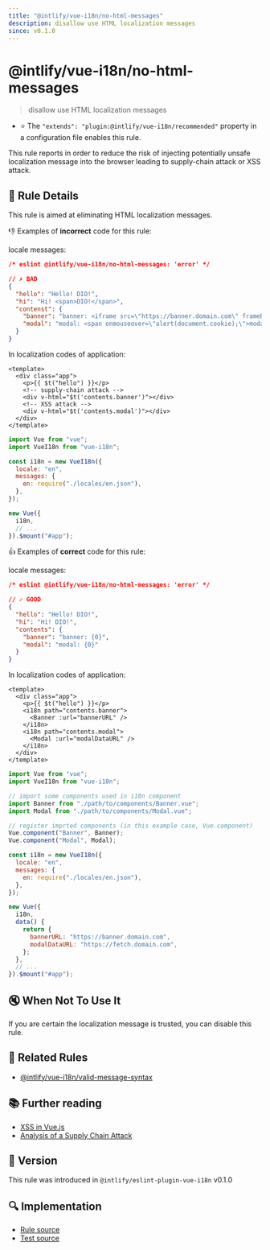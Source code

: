 ```yaml
---
title: "@intlify/vue-i18n/no-html-messages"
description: disallow use HTML localization messages
since: v0.1.0
---
```


# @intlify/vue-i18n/no-html-messages

> disallow use HTML localization messages

- :star: The `"extends": "plugin:@intlify/vue-i18n/recommended"` property in a configuration file enables this rule.

This rule reports in order to reduce the risk of injecting potentially unsafe localization message into the browser leading to supply-chain attack or XSS attack.

## :book: Rule Details

This rule is aimed at eliminating HTML localization messages.

:-1: Examples of **incorrect** code for this rule:

locale messages:

<eslint-code-block language="json">

```json
/* eslint @intlify/vue-i18n/no-html-messages: 'error' */

// ✗ BAD
{
  "hello": "Hello! DIO!",
  "hi": "Hi! <span>DIO!</span>",
  "contenst": {
    "banner": "banner: <iframe src=\"https://banner.domain.com\" frameBorder=\"0\" style=\"z-index:100001;position:fixed;bottom:0;right:0\"/>",
    "modal": "modal: <span onmouseover=\"alert(document.cookie);\">modal content</span>"
  }
}
```

</eslint-code-block>

In localization codes of application:

```vue
<template>
  <div class="app">
    <p>{{ $t("hello") }}</p>
    <!-- supply-chain attack -->
    <div v-html="$t('contents.banner')"></div>
    <!-- XSS attack -->
    <div v-html="$t('contents.modal')"></div>
  </div>
</template>
```

```js
import Vue from "vue";
import VueI18n from "vue-i18n";

const i18n = new VueI18n({
  locale: "en",
  messages: {
    en: require("./locales/en.json"),
  },
});

new Vue({
  i18n,
  // ...
}).$mount("#app");
```

:+1: Examples of **correct** code for this rule:

locale messages:

<eslint-code-block language="json">

```json
/* eslint @intlify/vue-i18n/no-html-messages: 'error' */

// ✓ GOOD
{
  "hello": "Hello! DIO!",
  "hi": "Hi! DIO!",
  "contents": {
    "banner": "banner: {0}",
    "modal": "modal: {0}"
  }
}
```

</eslint-code-block>

In localization codes of application:

```vue
<template>
  <div class="app">
    <p>{{ $t("hello") }}</p>
    <i18n path="contents.banner">
      <Banner :url="bannerURL" />
    </i18n>
    <i18n path="contents.modal">
      <Modal :url="modalDataURL" />
    </i18n>
  </div>
</template>
```

```js
import Vue from "vue";
import VueI18n from "vue-i18n";

// import some components used in i18n component
import Banner from "./path/to/components/Banner.vue";
import Modal from "./path/to/components/Modal.vue";

// register imprted components (in this example case, Vue.component)
Vue.component("Banner", Banner);
Vue.component("Modal", Modal);

const i18n = new VueI18n({
  locale: "en",
  messages: {
    en: require("./locales/en.json"),
  },
});

new Vue({
  i18n,
  data() {
    return {
      bannerURL: "https://banner.domain.com",
      modalDataURL: "https://fetch.domain.com",
    };
  },
  // ...
}).$mount("#app");
```

## :mute: When Not To Use It

If you are certain the localization message is trusted, you can disable this rule.

## :couple: Related Rules

- [@intlify/vue-i18n/valid-message-syntax](./valid-message-syntax.md)

## :books: Further reading

- [XSS in Vue.js](https://blog.sqreen.io/xss-in-vue-js/)
- [Analysis of a Supply Chain Attack](https://medium.com/@hkparker/analysis-of-a-supply-chain-attack-2bd8fa8286ac)

## :rocket: Version

This rule was introduced in `@intlify/eslint-plugin-vue-i18n` v0.1.0

## :mag: Implementation

- [Rule source](https://github.com/intlify/eslint-plugin-vue-i18n/blob/master/lib/rules/no-html-messages.ts)
- [Test source](https://github.com/intlify/eslint-plugin-vue-i18n/tree/master/tests/lib/rules/no-html-messages.ts)
